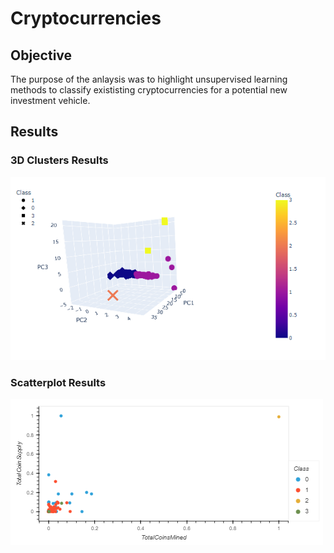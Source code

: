 # **Cryptocurrencies**

## **Objective**
The purpose of the anlaysis was to highlight unsupervised learning methods to classify exististing cryptocurrencies for a potential new investment vehicle.
## **Results**

### **3D Clusters Results**
![3d_chart](resources/3d_clusters.png)

### **Scatterplot Results**
![scatter](resources/scatterplot_clusters.png)
